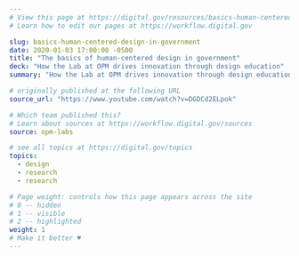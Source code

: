 ```yaml
---
# View this page at https://digital.gov/resources/basics-human-centered-design-in-government
# Learn how to edit our pages at https://workflow.digital.gov

slug: basics-human-centered-design-in-government
date: 2020-01-03 17:00:00 -0500
title: "The basics of human-centered design in government"
deck: "How the Lab at OPM drives innovation through design education"
summary: "How the Lab at OPM drives innovation through design education"

# originally published at the following URL
source_url: "https://www.youtube.com/watch?v=DGDCd2ELpok"

# Which team published this?
# Learn about sources at https://workflow.digital.gov/sources
source: opm-labs

# see all topics at https://digital.gov/topics
topics:
  - design
  - research
  - research

# Page weight: controls how this page appears across the site
# 0 -- hidden
# 1 -- visible
# 2 -- highlighted
weight: 1
# Make it better ♥
---
```

